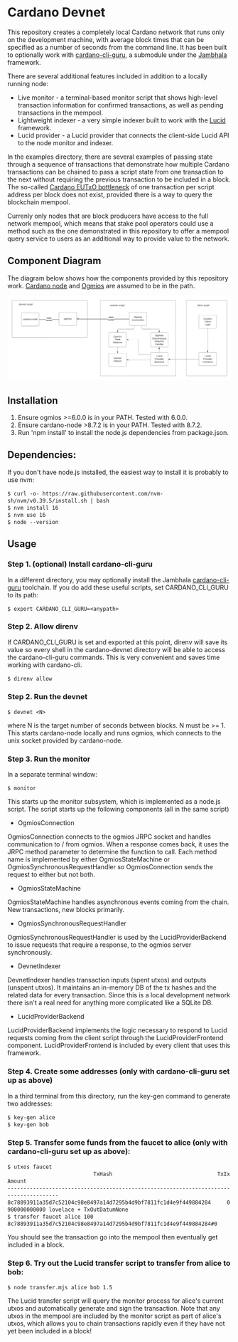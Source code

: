 # Cardano Devnet

This repository creates a completely local Cardano network that runs only on the development machine, with average block times that can be specified as a number of seconds from the command line.  It has been built to optionally work with [cardano-cli-guru](https://github.com/iburzynski/cardano-cli-guru), a submodule under the [Jambhala](https://github.com/iburzynski/jambhala) framework. 

There are several additional features included in addition to a locally running node:

* Live monitor - a terminal-based monitor script that shows high-level transaction information for confirmed transactions, as well as pending transactions in the mempool.
* Lightweight indexer - a very simple indexer built to work with the [Lucid](https://lucid.spacebudz.io/) framework.
* Lucid provider - a Lucid provider that connects the client-side Lucid API to the node monitor and indexer.

In the examples directory, there are several examples of passing state through a sequence of transactions that demonstrate how multiple Cardano transactions can be chained to pass a script state from one transaction to the next without requiring the previous transaction to be included in a block. The so-called [Cardano EUTxO bottleneck](https://builtoncardano.com/blog/concurrency-and-cardano-a-problem-a-challenge-or-nothing-to-worry-about) of one transaction per script address per block does not exist, provided there is a way to query the blockchain mempool.

Currenly only nodes that are block producers have access to the full network mempool, which means that stake pool operators could use a method such as the one demonstrated in this repository to offer a mempool query service to users as an additional way to provide value to the network.

## Component Diagram

The diagram below shows how the components provided by this repository work. [Cardano node](https://github.com/IntersectMBO/cardano-node) and [Ogmios](https://github.com/CardanoSolutions/ogmios) are assumed to be in the path.

![Component Diagram](./Component%20Diagram.png)

## Installation

1. Ensure ogmios >=6.0.0 is in your PATH. Tested with 6.0.0.
2. Ensure cardano-node >8.7.2 is in your PATH. Tested with 8.7.2.
3. Run 'npm install' to install the node.js dependencies from package.json.

## Dependencies:

If you don't have node.js installed, the easiest way to install it is probably to
use nvm:

```
$ curl -o- https://raw.githubusercontent.com/nvm-sh/nvm/v0.39.5/install.sh | bash
$ nvm install 16
$ nvm use 16
$ node --version
```

## Usage

### Step 1. (optional) Install cardano-cli-guru

In a different directory, you may optionally install the Jambhala [cardano-cli-guru](https://github.com/iburzynski/cardano-cli-guru) toolchain. If you do add these useful scripts, set CARDANO_CLI_GURU to its path:

```
$ export CARDANO_CLI_GURU=<anypath>
```

### Step 2. Allow direnv

If CARDANO_CLI_GURU is set and exported at this point, direnv will save its value so every shell in the cardano-devnet directory will be able to access the cardano-cli-guru commands. This is very convenient and saves time working with cardano-cli.

```
$ direnv allow
```

### Step 2. Run the devnet

```
$ devnet <N>
```
where N is the target number of seconds between blocks. N must be >= 1. This starts cardano-node locally and runs ogmios, which connects to the unix socket provided by cardano-node.

### Step 3. Run the monitor

In a separate terminal window:
```
$ monitor
```

This starts up the monitor subsystem, which is implemented as a node.js script. The script starts up the following components (all in the same script)

* OgmiosConnection

OgmiosConnection connects to the ogmios JRPC socket and handles communication to / from ogmios. When a response comes back, it uses the JRPC method parameter to determine the function to call. Each method name is implemented by either OgmiosStateMachine or OgmiosSynchronousRequestHandler so OgmiosConnection sends the
request to either but not both.

* OgmiosStateMachine

OgmiosStateMachine handles asynchronous events coming from the chain. New transactions, new blocks primarily.

* OgmiosSynchronousRequestHandler

OgmiosSynchronousRequestHandler is used by the LucidProviderBackend to issue requests that require a response, to the ogmios server synchronously.

* DevnetIndexer

DevnetIndexer handles transaction inputs (spent utxos) and outputs (unspent utxos). It maintains an in-memory DB of the tx hashes and the related data for every transaction.  Since this is a local development network there isn't a real need for anything more complicated like a SQLite DB.

* LucidProviderBackend

LucidProviderBackend implements the logic necessary to respond to Lucid requests coming from the client script through the LucidProviderFrontend component.  LucidProviderFrontend is included by every client that uses this framework.

### Step 4. Create some addresses (only with cardano-cli-guru set up as above)

In a third terminal from this directory, run the key-gen command to generate two addresses:

```
$ key-gen alice
$ key-gen bob
```

### Step 5. Transfer some funds from the faucet to alice (only with cardano-cli-guru set up as above):

```
$ utxos faucet
                           TxHash                                 TxIx        Amount
--------------------------------------------------------------------------------------
8c78893911a35d7c52104c98e8497a14d7295b4d9bf7811fc1d4e9f449884284     0        900000000000 lovelace + TxOutDatumNone
$ transfer faucet alice 100 8c78893911a35d7c52104c98e8497a14d7295b4d9bf7811fc1d4e9f449884284#0 
```

You should see the transaction go into the mempool then eventually get included in a block.

### Step 6. Try out the Lucid transfer script to transfer from alice to bob:

```
$ node transfer.mjs alice bob 1.5
```

The Lucid transfer script will query the monitor process for alice's current utxos and automatically
generate and sign the transaction. Note that any utxos in the mempool are included by the monitor
script as part of alice's utxos, which allows you to chain transactions rapidly even if they have 
not yet been included in a block!

